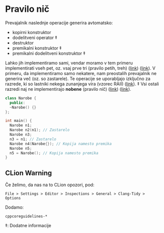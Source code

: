 # Pravilo nič

Prevajalnik naslednje operacije generira avtomatsko:
* kopirni konstruktor
* dodelitveni operator ‡
* destruktor
* premikalni konstruktor ‡
* premikalni dodelitveni konstruktor ‡

Lahko jih implementiramo sami, vendar moramo v tem primeru implementirati vseh pet, oz. vsaj prve tri (pravilo petih, treh) ([link](https://en.cppreference.com/w/cpp/language/rule_of_three)) ([link](https://github.com/isocpp/CppCoreGuidelines/blob/master/CppCoreGuidelines.md#c21-if-you-define-or-delete-any-default-operation-define-or-delete-them-all)).
V primeru, da implementiramo samo nekatere, nam preostalih prevajalnik ne generira več (oz. so zastarele).
Te operacije se uporabljajo izključno za razrede, ki so lastniki nekega zunanjega vira (vzorec RAII) ([link](https://en.cppreference.com/w/cpp/language/raii)). ‡
Vsi ostali razredi naj ne implementirajo **nobene** (pravilo nič) ([link](https://en.cppreference.com/w/cpp/language/rule_of_three#rule_of_zero)) ([link](https://github.com/isocpp/CppCoreGuidelines/blob/master/CppCoreGuidelines.md#Rc-zero)).

```cpp
class Narobe {
  public:
  ~Narobe() {}
};

int main() {
  Narobe n1;
  Narobe n2(n1); // Zastarelo
  Narobe n3;
  n3 = n1; // Zastarelo
  Narobe n4(Narobe{}); // Kopija namesto premika
  Narobe n5;
  n5 = Narobe(); // Kopija namesto premika
}
````

## CLion Warning

Če želimo, da nas na to CLion opozori, pod:

```
File > Settings > Editor > Inspections > General > Clang-Tidy > Options
```

Dodamo:
```
cppcoreguidelines-*
```

‡: Dodatne informacije
